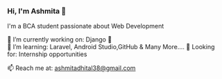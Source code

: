 ### Hi, I'm Ashmita 👋
I'm a BCA student passionate about Web Development

🔭 I’m currently working on: Django 🍔  
🌱 I’m learning: Laravel, Android Studio,GitHub  & Many More....
💼 Looking for: Internship opportunities 

📫 Reach me at: ashmitadhital38@gmail.com 
